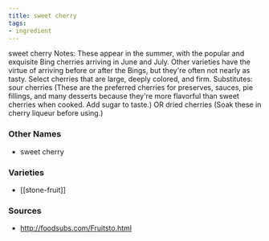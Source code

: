 ```yaml
---
title: sweet cherry
tags:
- ingredient
---
```

sweet cherry Notes: These appear in the summer, with the popular and exquisite Bing cherries arriving in June and July. Other varieties have the virtue of arriving before or after the Bings, but they're often not nearly as tasty. Select cherries that are large, deeply colored, and firm. Substitutes: sour cherries (These are the preferred cherries for preserves, sauces, pie fillings, and many desserts because they're more flavorful than sweet cherries when cooked. Add sugar to taste.) OR dried cherries (Soak these in cherry liqueur before using.)

### Other Names

* sweet cherry

### Varieties

* [[stone-fruit]]

### Sources
* http://foodsubs.com/Fruitsto.html
